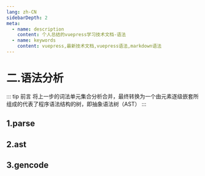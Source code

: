 ```yaml
---
lang: zh-CN
sidebarDepth: 2
meta:
  - name: description
    content: 个人总结的vuepress学习技术文档-语法
  - name: keywords
    content: vuepress,最新技术文档,vuepress语法,markdown语法
---
```


# 二.语法分析

::: tip 前言
将上一步的词法单元集合分析合并，最终转换为一个由元素逐级嵌套所组成的代表了程序语法结构的树，即抽象语法树（AST）
:::

## 1.parse

## 2.ast

## 3.gencode
